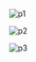 ![p1](https://user-images.githubusercontent.com/32937795/134177799-b8927dc1-345a-45dd-b24a-3b5b9068cdc3.png)


![p2](https://user-images.githubusercontent.com/32937795/134177829-b3a0c57c-35fd-498b-8408-6e882dc700d7.png)


![p3](https://user-images.githubusercontent.com/32937795/134177849-3fe5cce5-aede-40ae-96c6-b0b53a69db40.png)

